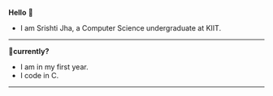 **Hello** 👋
- I am Srishti Jha, a Computer Science undergraduate at KIIT.
 ----------------------------------------------------------
👀**currently?**
- I am in my first year.
-  I code in C. 

---------------------------------------




<!---
SRISHTI410/SRISHTI410 is a ✨ special ✨ repository because its `README.md` (this file) appears on your GitHub profile.
You can click the Preview link to take a look at your changes.
--->
